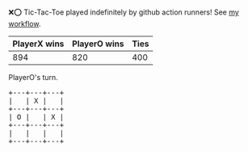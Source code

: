 :x::o: Tic-Tac-Toe played indefinitely by github action runners! See [my workflow](.github/workflows/play.yaml).

|PlayerX wins|PlayerO wins|Ties|
|-|-|-|
|894|820|400|

PlayerO's turn.

<pre>
+---+---+---+
|   | X |   |
+---+---+---+
| O |   | X |
+---+---+---+
|   |   |   |
+---+---+---+
</pre>